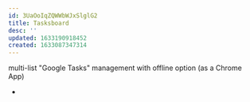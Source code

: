 ```yaml
---
id: 3UaOoIqZQWWbWJxSlglG2
title: Tasksboard
desc: ''
updated: 1633190918452
created: 1633087347314
---
```

multi-list "Google Tasks" management with offline option (as a Chrome App)

- 
